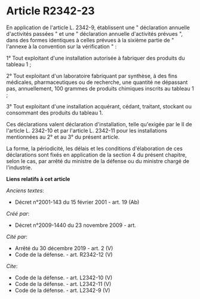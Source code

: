 # Article R2342-23

En application de l'article L. 2342-9, établissent une " déclaration annuelle d'activités passées " et une " déclaration
annuelle d'activités prévues ", dans des formes identiques à celles prévues à la sixième partie de " l'annexe à la convention
sur la vérification " : 

1° Tout exploitant d'une installation autorisée à fabriquer des produits du tableau 1 ; 

2° Tout exploitant d'un laboratoire fabriquant par synthèse, à des fins médicales, pharmaceutiques ou de recherche, une
quantité ne dépassant pas, annuellement, 100 grammes de produits chimiques inscrits au tableau 1 ; 

3° Tout exploitant d'une installation acquérant, cédant, traitant, stockant ou consommant des produits du tableau 1. 

Ces déclarations valent déclaration d'installation, telle qu'exigée par le II de l'article L. 2342-10 et par l'article L.
2342-11 pour les installations mentionnées au 2° et au 3° du présent article. 

La forme, la périodicité, les délais et les conditions d'élaboration de ces déclarations sont fixés en application de la
section 4 du présent chapitre, selon le cas, par arrêté du ministre de la défense ou du ministre chargé de l'industrie.

**Liens relatifs à cet article**

_Anciens textes_:

  - Décret n°2001-143 du 15 février 2001 - art. 19 (Ab)

_Créé par_:

  - Décret n°2009-1440 du 23 novembre 2009 - art.

_Cité par_:

  - Arrêté du 30 décembre 2019 - art. 2 (V)
  - Code de la défense. - art. R2342-12 (V)

_Cite_:

  - Code de la défense. - art. L2342-10 (V)
  - Code de la défense. - art. L2342-11 (V)
  - Code de la défense. - art. L2342-9 (V)
